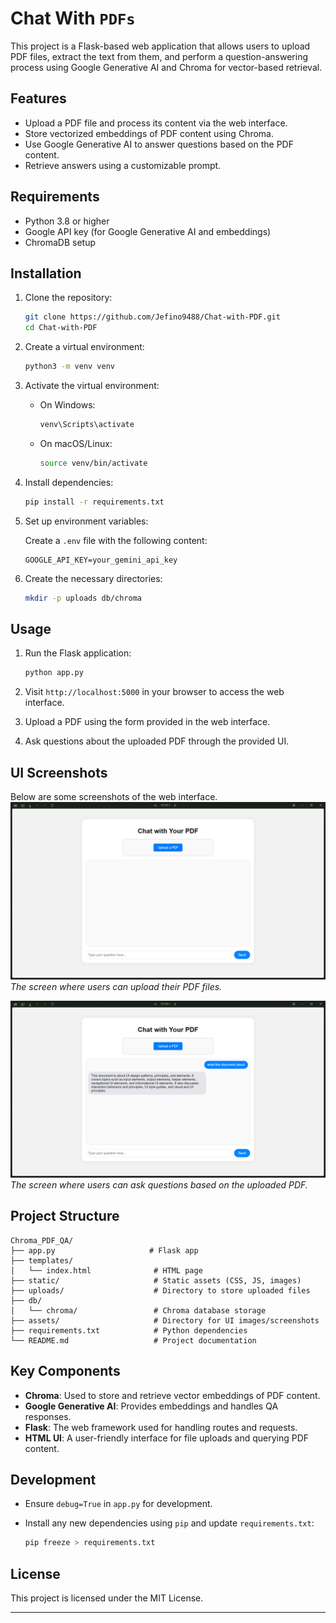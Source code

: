 # Chat With `PDFs`

This project is a Flask-based web application that allows users to upload PDF files, extract the text from them, and perform a question-answering process using Google Generative AI and Chroma for vector-based retrieval.

## Features

- Upload a PDF file and process its content via the web interface.
- Store vectorized embeddings of PDF content using Chroma.
- Use Google Generative AI to answer questions based on the PDF content.
- Retrieve answers using a customizable prompt.

## Requirements

- Python 3.8 or higher
- Google API key (for Google Generative AI and embeddings)
- ChromaDB setup

## Installation

1. Clone the repository:

   ```bash
   git clone https://github.com/Jefino9488/Chat-with-PDF.git
   cd Chat-with-PDF
   ```

2. Create a virtual environment:

   ```bash
   python3 -m venv venv
   ```

3. Activate the virtual environment:

   - On Windows:
     ```bash
     venv\Scripts\activate
     ```
   - On macOS/Linux:
     ```bash
     source venv/bin/activate
     ```

4. Install dependencies:

   ```bash
   pip install -r requirements.txt
   ```

5. Set up environment variables:

   Create a `.env` file with the following content:

   ```
   GOOGLE_API_KEY=your_gemini_api_key
   ```

6. Create the necessary directories:

   ```bash
   mkdir -p uploads db/chroma
   ```

## Usage

1. Run the Flask application:

   ```bash
   python app.py
   ```

2. Visit `http://localhost:5000` in your browser to access the web interface.

3. Upload a PDF using the form provided in the web interface.

4. Ask questions about the uploaded PDF through the provided UI.

## UI Screenshots

Below are some screenshots of the web interface.
![Upload Screen](asset/img1.png)
*The screen where users can upload their PDF files.*

![QA Screen](asset/img.png)
*The screen where users can ask questions based on the uploaded PDF.*

## Project Structure

```
Chroma_PDF_QA/
├── app.py                     # Flask app
├── templates/
│   └── index.html              # HTML page
├── static/                     # Static assets (CSS, JS, images)
├── uploads/                    # Directory to store uploaded files
├── db/
│   └── chroma/                 # Chroma database storage
├── assets/                     # Directory for UI images/screenshots
├── requirements.txt            # Python dependencies
└── README.md                   # Project documentation
```

## Key Components

- **Chroma**: Used to store and retrieve vector embeddings of PDF content.
- **Google Generative AI**: Provides embeddings and handles QA responses.
- **Flask**: The web framework used for handling routes and requests.
- **HTML UI**: A user-friendly interface for file uploads and querying PDF content.

## Development

- Ensure `debug=True` in `app.py` for development.
- Install any new dependencies using `pip` and update `requirements.txt`:

  ```bash
  pip freeze > requirements.txt
  ```

## License

This project is licensed under the MIT License.

---

